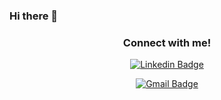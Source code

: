 ### Hi there 👋

<div id="header" align="center">



### Connect with me!
[![Linkedin Badge](https://img.shields.io/badge/-LinkedIn-0A66C2?style=flat&logo=Linkedin&logoColor=black&link=https://www.linkedin.com/in/eeegi/)](https://www.linkedin.com/in/eeegi//)

[![Gmail Badge](https://img.shields.io/badge/-david.kimoon.lee@gmail.com-c14438?style=flat&logo=Gmail&logoColor=black&link=mailto:david.kimoon.lee@gmail.com)](mailto:david.kimoon.lee@gmail.com)

<!--
**eeegi/eeegi** is a ✨ _special_ ✨ repository because its `README.md` (this file) appears on your GitHub profile.

Here are some ideas to get you started:

- 🔭 I’m currently working on ...
- 🌱 I’m currently learning ...
- 👯 I’m looking to collaborate on ...
- 🤔 I’m looking for help with ...
- 💬 Ask me about ...
- 📫 How to reach me: ...
- 😄 Pronouns: ...
- ⚡ Fun fact: ...
-->
